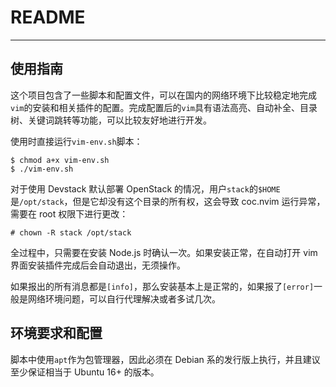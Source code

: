 # README

---

## 使用指南

这个项目包含了一些脚本和配置文件，可以在国内的网络环境下比较稳定地完成`vim`的安装和相关插件的配置。完成配置后的`vim`具有语法高亮、自动补全、目录树、关键词跳转等功能，可以比较友好地进行开发。

使用时直接运行`vim-env.sh`脚本：

```shell
$ chmod a+x vim-env.sh
$ ./vim-env.sh
```

对于使用 Devstack 默认部署 OpenStack 的情况，用户`stack`的`$HOME`是`/opt/stack`，但是它却没有这个目录的所有权，这会导致 coc.nvim 运行异常，需要在 root 权限下进行更改：

```shell
# chown -R stack /opt/stack
```

全过程中，只需要在安装 Node.js 时确认一次。如果安装正常，在自动打开 vim 界面安装插件完成后会自动退出，无须操作。

如果报出的所有消息都是`[info]`，那么安装基本上是正常的，如果报了`[error]`一般是网络环境问题，可以自行代理解决或者多试几次。

## 环境要求和配置

脚本中使用`apt`作为包管理器，因此必须在 Debian 系的发行版上执行，并且建议至少保证相当于 Ubuntu 16+ 的版本。
